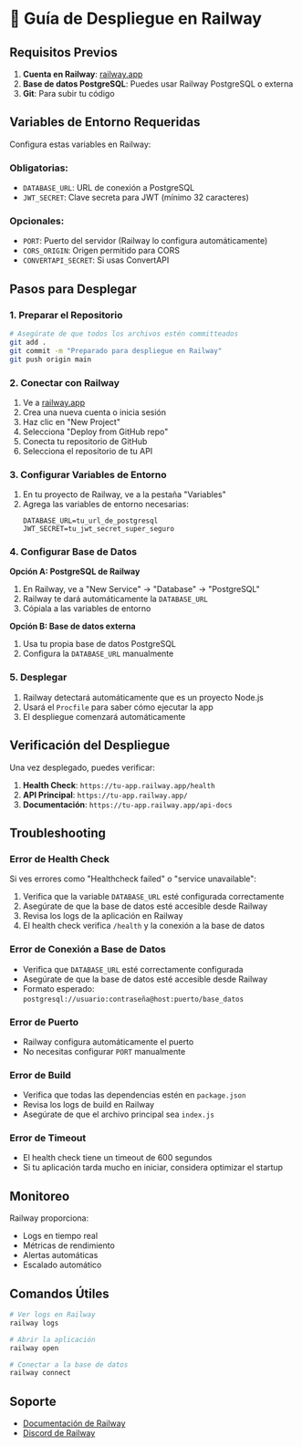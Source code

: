 # 🚀 Guía de Despliegue en Railway

## Requisitos Previos

1. **Cuenta en Railway**: [railway.app](https://railway.app)
2. **Base de datos PostgreSQL**: Puedes usar Railway PostgreSQL o externa
3. **Git**: Para subir tu código

## Variables de Entorno Requeridas

Configura estas variables en Railway:

### Obligatorias:
- `DATABASE_URL`: URL de conexión a PostgreSQL
- `JWT_SECRET`: Clave secreta para JWT (mínimo 32 caracteres)

### Opcionales:
- `PORT`: Puerto del servidor (Railway lo configura automáticamente)
- `CORS_ORIGIN`: Origen permitido para CORS
- `CONVERTAPI_SECRET`: Si usas ConvertAPI

## Pasos para Desplegar

### 1. Preparar el Repositorio
```bash
# Asegúrate de que todos los archivos estén committeados
git add .
git commit -m "Preparado para despliegue en Railway"
git push origin main
```

### 2. Conectar con Railway
1. Ve a [railway.app](https://railway.app)
2. Crea una nueva cuenta o inicia sesión
3. Haz clic en "New Project"
4. Selecciona "Deploy from GitHub repo"
5. Conecta tu repositorio de GitHub
6. Selecciona el repositorio de tu API

### 3. Configurar Variables de Entorno
1. En tu proyecto de Railway, ve a la pestaña "Variables"
2. Agrega las variables de entorno necesarias:
   ```
   DATABASE_URL=tu_url_de_postgresql
   JWT_SECRET=tu_jwt_secret_super_seguro
   ```

### 4. Configurar Base de Datos
**Opción A: PostgreSQL de Railway**
1. En Railway, ve a "New Service" → "Database" → "PostgreSQL"
2. Railway te dará automáticamente la `DATABASE_URL`
3. Cópiala a las variables de entorno

**Opción B: Base de datos externa**
1. Usa tu propia base de datos PostgreSQL
2. Configura la `DATABASE_URL` manualmente

### 5. Desplegar
1. Railway detectará automáticamente que es un proyecto Node.js
2. Usará el `Procfile` para saber cómo ejecutar la app
3. El despliegue comenzará automáticamente

## Verificación del Despliegue

Una vez desplegado, puedes verificar:

1. **Health Check**: `https://tu-app.railway.app/health`
2. **API Principal**: `https://tu-app.railway.app/`
3. **Documentación**: `https://tu-app.railway.app/api-docs`

## Troubleshooting

### Error de Health Check
Si ves errores como "Healthcheck failed" o "service unavailable":
1. Verifica que la variable `DATABASE_URL` esté configurada correctamente
2. Asegúrate de que la base de datos esté accesible desde Railway
3. Revisa los logs de la aplicación en Railway
4. El health check verifica `/health` y la conexión a la base de datos

### Error de Conexión a Base de Datos
- Verifica que `DATABASE_URL` esté correctamente configurada
- Asegúrate de que la base de datos esté accesible desde Railway
- Formato esperado: `postgresql://usuario:contraseña@host:puerto/base_datos`

### Error de Puerto
- Railway configura automáticamente el puerto
- No necesitas configurar `PORT` manualmente

### Error de Build
- Verifica que todas las dependencias estén en `package.json`
- Revisa los logs de build en Railway
- Asegúrate de que el archivo principal sea `index.js`

### Error de Timeout
- El health check tiene un timeout de 600 segundos
- Si tu aplicación tarda mucho en iniciar, considera optimizar el startup

## Monitoreo

Railway proporciona:
- Logs en tiempo real
- Métricas de rendimiento
- Alertas automáticas
- Escalado automático

## Comandos Útiles

```bash
# Ver logs en Railway
railway logs

# Abrir la aplicación
railway open

# Conectar a la base de datos
railway connect
```

## Soporte

- [Documentación de Railway](https://docs.railway.app/)
- [Discord de Railway](https://discord.gg/railway)
